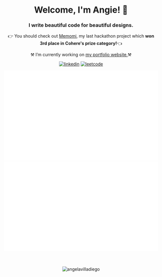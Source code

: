 <h1 align="center">Welcome, I'm Angie! 👋</h1>
<h3 align="center">I write beautiful code for beautiful designs.</h3>

<p align="center">👉 You should check out <a href="https://github.com/AngelaVilladiego/memomi" target="_blank">Memomi</a>, my last hackathon project which <b>won 3rd place in Cohere's prize category!</b>👈</p>
 <p align="center">⚒️ I’m currently working on <a href="https://github.com/AngelaVilladiego/web-portfolio-v2" target="_blank">my portfolio website.</a>⚒️</p>
 
<p align="center"> 
  <a href="https://www.linkedin.com/in/angela-villadiego/" target="_blank"><img src="https://img.shields.io/badge/AngelaVilladiego-blue?style=for-the-badge&logo=linkedin&logoColor=333333&color=CCCCFF&link=https%3A%2F%2Fwww.linkedin.com%2Fin%2Fangela-villadiego%2F" alt="linkedin"></a>
  <a href="https://www.linkedin.com/in/angela-villadiego/" target="_blank"><img alt="leetcode" src="https://img.shields.io/badge/AngelaVilladiego-blue?style=for-the-badge&logo=leetcode&logoColor=333333&color=CCCCFF&link=https%3A%2F%2Fwww.linkedin.com%2Fin%2Fangela-villadiego%2F"></a>
</p>

<div align="center">
 <img src="https://raw.githubusercontent.com/AngelaVilladiego/github-stats/2e03d26a3d414a2694bf3f04b02fcc424e8023fa/generated/overview.svg" alt="Angie's Github Stats">
 <img src="https://raw.githubusercontent.com/AngelaVilladiego/github-stats/2e03d26a3d414a2694bf3f04b02fcc424e8023fa/generated/languages.svg" alt="Angie's Top Languages">
</div>
<br><br>
<p align="center"> <img src="https://komarev.com/ghpvc/?username=angelavilladiego&label=Profile%20views&color=777799&style=for-the-badge" alt="angelavilladiego" /> </p>

